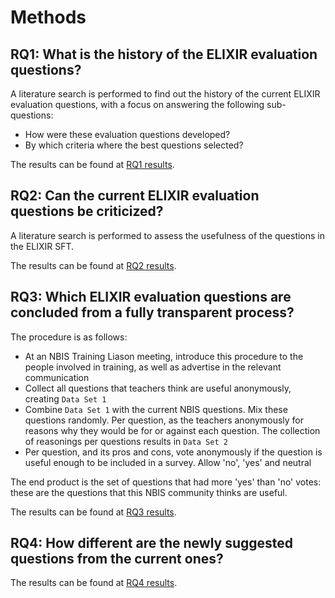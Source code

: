 # Methods

## RQ1: What is the history of the ELIXIR evaluation questions?

A literature search is performed to find out the history
of the current ELIXIR evaluation questions,
with a focus on answering the following sub-questions:

- How were these evaluation questions developed?
- By which criteria where the best questions selected?

The results can be found at [RQ1 results](results_1.md).

## RQ2: Can the current ELIXIR evaluation questions be criticized?

A literature search is performed to assess the usefulness of the questions
in the ELIXIR SFT.

The results can be found at [RQ2 results](results_2.md).

<!-- markdownlint-disable MD013 --><!-- Headings cannot be split up over lines, hence will break 80 characters per line -->

## RQ3: Which ELIXIR evaluation questions are concluded from a fully transparent process?

<!-- markdownlint-enable MD013 -->

The procedure is as follows:

- At an NBIS Training Liason meeting, introduce this procedure to the people
  involved in training, as well as advertise in the relevant communication
- Collect all questions that teachers think are useful anonymously,
  creating `Data Set 1`
- Combine `Data Set 1` with the current NBIS questions. Mix these questions
  randomly. Per question, as the teachers anonymously for reasons why
  they would be for or against each question.
  The collection of reasonings per questions results in `Data Set 2`
- Per question, and its pros and cons, vote anonymously if the question
  is useful enough to be included in a survey. Allow 'no', 'yes' and neutral

The end product is the set of questions that had more 'yes' than 'no' votes:
these are the questions that this NBIS community thinks are useful.

The results can be found at [RQ3 results](results_3.md).

## RQ4: How different are the newly suggested questions from the current ones?

The results can be found at [RQ4 results](results_4.md).

